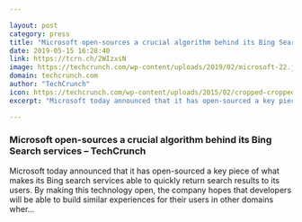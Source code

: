 ```yaml
---

layout: post
category: press
title: "Microsoft open-sources a crucial algorithm behind its Bing Search services"
date: 2019-05-15 16:28:40
link: https://tcrn.ch/2WIzxsN
image: https://techcrunch.com/wp-content/uploads/2019/02/microsoft-22.jpg?w=600
domain: techcrunch.com
author: "TechCrunch"
icon: https://techcrunch.com/wp-content/uploads/2015/02/cropped-cropped-favicon-gradient.png?w=180
excerpt: "Microsoft today announced that it has open-sourced a key piece of what makes its Bing search services able to quickly return search results to its users. By making this technology open, the company hopes that developers will be able to build similar experiences for their users in other domains wher…"

---
```


### Microsoft open-sources a crucial algorithm behind its Bing Search services – TechCrunch

Microsoft today announced that it has open-sourced a key piece of what makes its Bing search services able to quickly return search results to its users. By making this technology open, the company hopes that developers will be able to build similar experiences for their users in other domains wher…